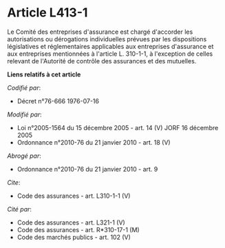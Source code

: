 # Article L413-1

Le Comité des entreprises d'assurance est chargé d'accorder les autorisations ou dérogations individuelles prévues par les
dispositions législatives et réglementaires applicables aux entreprises d'assurance et aux entreprises mentionnées à
l'article L. 310-1-1, à l'exception de celles relevant de l'Autorité de contrôle des assurances et des mutuelles.

**Liens relatifs à cet article**

_Codifié par_:

  - Décret n°76-666 1976-07-16

_Modifié par_:

  - Loi n°2005-1564 du 15 décembre 2005 - art. 14 (V) JORF 16 décembre 2005
  - Ordonnance n°2010-76 du 21 janvier 2010 - art. 18 (V)

_Abrogé par_:

  - Ordonnance n°2010-76 du 21 janvier 2010 - art. 9

_Cite_:

  - Code des assurances - art. L310-1-1 (V)

_Cité par_:

  - Code des assurances - art. L321-1 (V)
  - Code des assurances - art. R*310-17-1 (M)
  - Code des marchés publics - art. 102 (V)
